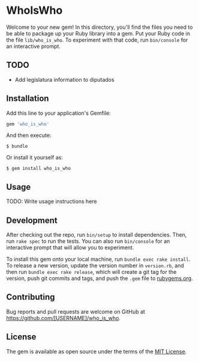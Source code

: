 # WhoIsWho

Welcome to your new gem! In this directory, you'll find the files you need to be able to package up your Ruby library into a gem. Put your Ruby code in the file `lib/who_is_who`. To experiment with that code, run `bin/console` for an interactive prompt.

## TODO
 * Add legislatura information to diputados

## Installation

Add this line to your application's Gemfile:

```ruby
gem 'who_is_who'
```

And then execute:

    $ bundle

Or install it yourself as:

    $ gem install who_is_who

## Usage

TODO: Write usage instructions here

## Development

After checking out the repo, run `bin/setup` to install dependencies. Then, run `rake spec` to run the tests. You can also run `bin/console` for an interactive prompt that will allow you to experiment.

To install this gem onto your local machine, run `bundle exec rake install`. To release a new version, update the version number in `version.rb`, and then run `bundle exec rake release`, which will create a git tag for the version, push git commits and tags, and push the `.gem` file to [rubygems.org](https://rubygems.org).

## Contributing

Bug reports and pull requests are welcome on GitHub at https://github.com/[USERNAME]/who_is_who.

## License

The gem is available as open source under the terms of the [MIT License](https://opensource.org/licenses/MIT).
